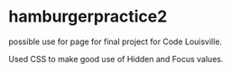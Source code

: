 # hamburgerpractice2


possible use for page for final project for Code Louisville.

Used CSS to make good use of Hidden and Focus values.
